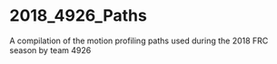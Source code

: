 # 2018_4926_Paths
A compilation of the motion profiling paths used during the 2018 FRC season by team 4926
